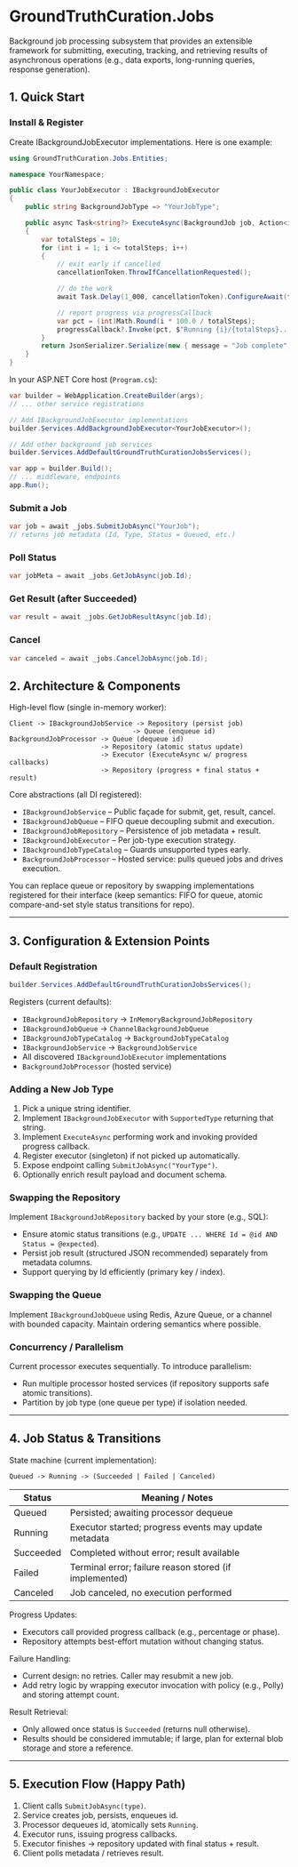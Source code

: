 # GroundTruthCuration.Jobs

Background job processing subsystem that provides an extensible framework for submitting, executing, tracking, and retrieving results of asynchronous operations (e.g., data exports, long-running queries, response generation).

## 1. Quick Start

### Install & Register

Create IBackgroundJobExecutor implementations. Here is one example:

```csharp
using GroundTruthCuration.Jobs.Entities;

namespace YourNamespace;

public class YourJobExecutor : IBackgroundJobExecutor
{
    public string BackgroundJobType => "YourJobType";

    public async Task<string?> ExecuteAsync(BackgroundJob job, Action<int, string?>? progressCallback, CancellationToken cancellationToken)
    {
        var totalSteps = 10;
        for (int i = 1; i <= totalSteps; i++)
        {
            // exit early if cancelled
            cancellationToken.ThrowIfCancellationRequested();

            // do the work
            await Task.Delay(1_000, cancellationToken).ConfigureAwait(false);

            // report progress via progressCallback
            var pct = (int)Math.Round(i * 100.0 / totalSteps);
            progressCallback?.Invoke(pct, $"Running {i}/{totalSteps}...");
        }
        return JsonSerializer.Serialize(new { message = "Job complete", jobId = job.Id });
    }
}
```

In your ASP.NET Core host (`Program.cs`):

```csharp
var builder = WebApplication.CreateBuilder(args);
// ... other service registrations

// Add IBackgroundJobExecutor implementations
builder.Services.AddBackgroundJobExecutor<YourJobExecutor>();

// Add other background job services
builder.Services.AddDefaultGroundTruthCurationJobsServices();

var app = builder.Build();
// ... middleware, endpoints
app.Run();
```

### Submit a Job

```csharp
var job = await _jobs.SubmitJobAsync("YourJob");
// returns job metadata (Id, Type, Status = Queued, etc.)
```

### Poll Status

```csharp
var jobMeta = await _jobs.GetJobAsync(job.Id);
```

### Get Result (after Succeeded)

```csharp
var result = await _jobs.GetJobResultAsync(job.Id);
```

### Cancel

```csharp
var canceled = await _jobs.CancelJobAsync(job.Id);
```

## 2. Architecture & Components

High-level flow (single in-memory worker):

```
Client -> IBackgroundJobService -> Repository (persist job)
                               -> Queue (enqueue id)
BackgroundJobProcessor -> Queue (dequeue id)
                       -> Repository (atomic status update)
                       -> Executor (ExecuteAsync w/ progress callbacks)
                       -> Repository (progress + final status + result)
```

Core abstractions (all DI registered):

- `IBackgroundJobService` – Public façade for submit, get, result,
  cancel.
- `IBackgroundJobQueue` – FIFO queue decoupling submit and execution.
- `IBackgroundJobRepository` – Persistence of job metadata + result.
- `IBackgroundJobExecutor` – Per job-type execution strategy.
- `IBackgroundJobTypeCatalog` – Guards unsupported types early.
- `BackgroundJobProcessor` – Hosted service: pulls queued jobs and
  drives execution.

You can replace queue or repository by swapping implementations
registered for their interface (keep semantics: FIFO for queue, atomic
compare-and-set style status transitions for repo).

---

## 3. Configuration & Extension Points

### Default Registration

```csharp
builder.Services.AddDefaultGroundTruthCurationJobsServices();
```

Registers (current defaults):

- `IBackgroundJobRepository` → `InMemoryBackgroundJobRepository`
- `IBackgroundJobQueue` → `ChannelBackgroundJobQueue`
- `IBackgroundJobTypeCatalog` → `BackgroundJobTypeCatalog`
- `IBackgroundJobService` → `BackgroundJobService`
- All discovered `IBackgroundJobExecutor` implementations
- `BackgroundJobProcessor` (hosted service)

### Adding a New Job Type

1. Pick a unique string identifier.
2. Implement `IBackgroundJobExecutor` with `SupportedType` returning
   that string.
3. Implement `ExecuteAsync` performing work and invoking provided
   progress callback.
4. Register executor (singleton) if not picked up automatically.
5. Expose endpoint calling `SubmitJobAsync("YourType")`.
6. Optionally enrich result payload and document schema.

### Swapping the Repository

Implement `IBackgroundJobRepository` backed by your store (e.g., SQL):

- Ensure atomic status transitions (e.g., `UPDATE ... WHERE Id = @id AND
  Status = @expected`).
- Persist job result (structured JSON recommended) separately from
  metadata columns.
- Support querying by Id efficiently (primary key / index).

### Swapping the Queue

Implement `IBackgroundJobQueue` using Redis, Azure Queue, or a channel
with bounded capacity. Maintain ordering semantics where possible.

### Concurrency / Parallelism

Current processor executes sequentially. To introduce parallelism:

- Run multiple processor hosted services (if repository supports safe
  atomic transitions).
- Partition by job type (one queue per type) if isolation needed.

---

## 4. Job Status & Transitions

State machine (current implementation):

```
Queued -> Running -> (Succeeded | Failed | Canceled)
```

| Status    | Meaning / Notes                                        |
| --------- | ------------------------------------------------------ |
| Queued    | Persisted; awaiting processor dequeue                  |
| Running   | Executor started; progress events may update metadata  |
| Succeeded | Completed without error; result available              |
| Failed    | Terminal error; failure reason stored (if implemented) |
| Canceled  | Job canceled, no execution performed                   |

Progress Updates:

- Executors call provided progress callback (e.g., percentage or phase).
- Repository attempts best-effort mutation without changing status.

Failure Handling:

- Current design: no retries. Caller may resubmit a new job.
- Add retry logic by wrapping executor invocation with policy (e.g.,
  Polly) and storing attempt count.

Result Retrieval:

- Only allowed once status is `Succeeded` (returns null otherwise).
- Results should be considered immutable; if large, plan for external
  blob storage and store a reference.

---

## 5. Execution Flow (Happy Path)

1. Client calls `SubmitJobAsync(type)`.
2. Service creates job, persists, enqueues id.
3. Processor dequeues id, atomically sets `Running`.
4. Executor runs, issuing progress callbacks.
5. Executor finishes → repository updated with final status + result.
6. Client polls metadata / retrieves result.

